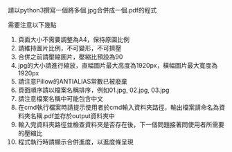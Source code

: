 請以python3撰寫一個將多個.jpg合併成一個.pdf的程式

需要注意以下幾點
1. 頁面大小不需要調整為A4，保持原圖比例
2. 請維持圖片比例，不可變形，不可擠壓
3. 合併之前請壓縮圖片，壓縮比預設為90
4. jpg的大小請進行縮放，直幅圖片最大高度為1920px，橫幅圖片最大寬度為1920px
5. 請注意Pillow的ANTIALIAS常數已被廢棄
6. 頁面順序請以檔案名稱排序，例如01.jpg, 02.jpg, 03.jpg
7. 請注意檔案名稱中可能包含中文
8. 在cmd執行檔案時請提示使用者於cmd輸入資料夾路徑，輸出檔案請命名為資料夾名稱.pdf並存於output資料夾中
9. 輸入完資料夾路徑並檢查資料夾是否存在後，下一個問題接著問使用者所需要的壓縮比
10. 程式執行時請顯示合併進度，以進度條呈現